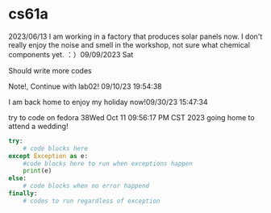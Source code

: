 # cs61a

2023/06/13 I am working in a factory that produces solar panels now. I don't really enjoy the noise and smell in the workshop, not sure what chemical components yet. ：）09/09/2023 Sat 

Should write more codes

Note!, Continue with lab02!
09/10/23 19:54:38

I am back home to enjoy my holiday now!09/30/23 15:47:34

try to code on fedora 38Wed Oct 11 09:56:17 PM CST 2023
going home to attend a wedding!

```python
try:
    # code blocks here
except Exception as e:
    #code blocks here to run when exceptions happen
    print(e)
else:
    # code blocks when no error happend
finally:
    # codes to run regardless of exception
```

